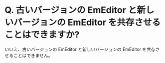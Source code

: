 # Q. 古いバージョンの EmEditor と新しいバージョンの EmEditor を共存させることはできますか?

いいえ、古いバージョンの EmEditor と新しいバージョンの EmEditor を共存させることはできません。
